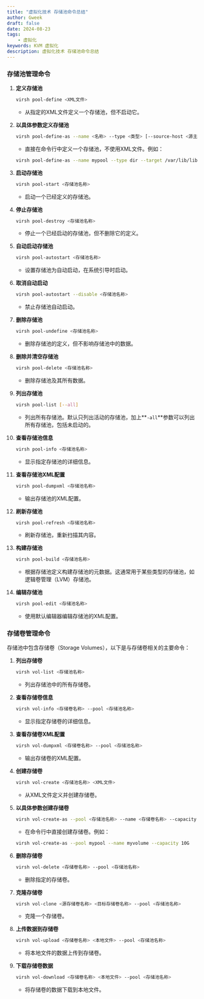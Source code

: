 ```yaml
---
title: "虚拟化技术 存储池命令总结" 
author: Gweek
draft: false
date: 2024-08-23
tags:
    - 虚拟化
keywords: KVM 虚拟化
description: 虚拟化技术 存储池命令总结
---
```


### **存储池管理命令**

1. **定义存储池**

   ```bash
   virsh pool-define <XML文件>
   ```

   - 从指定的XML文件定义一个存储池，但不启动它。

2. **以具体参数定义存储池**

   ```bash
   virsh pool-define-as --name <名称> --type <类型> [--source-host <源主机>] [--source-path <源路径>] [--target <目标路径>]
   ```

   - 直接在命令行中定义一个存储池，不使用XML文件。例如：

   ```bash
   virsh pool-define-as --name mypool --type dir --target /var/lib/libvirt/images
   ```

3. **启动存储池**

   ```bash
   virsh pool-start <存储池名称>
   ```

   - 启动一个已经定义的存储池。

4. **停止存储池**

   ```bash
   virsh pool-destroy <存储池名称>
   ```

   - 停止一个已经启动的存储池，但不删除它的定义。

5. **自动启动存储池**

   ```bash
   virsh pool-autostart <存储池名称>
   ```

   - 设置存储池为自动启动，在系统引导时启动。

6. **取消自动启动**

   ```bash
   virsh pool-autostart --disable <存储池名称>
   ```

   - 禁止存储池自动启动。

7. **删除存储池**

   ```bash
   virsh pool-undefine <存储池名称>
   ```

   - 删除存储池的定义，但不影响存储池中的数据。

8. **删除并清空存储池**

   ```bash
   virsh pool-delete <存储池名称>
   ```

   - 删除存储池及其所有数据。

9. **列出存储池**

   ```bash
   virsh pool-list [--all]
   ```

   - 列出所有存储池。默认只列出活动的存储池，加上**`-all`**参数可以列出所有存储池，包括未启动的。

10. **查看存储池信息**

    ```bash
    virsh pool-info <存储池名称>
    ```

    - 显示指定存储池的详细信息。

11. **查看存储池XML配置**

    ```bash
    virsh pool-dumpxml <存储池名称>
    ```

    - 输出存储池的XML配置。

12. **刷新存储池**

    ```bash
    virsh pool-refresh <存储池名称>
    ```

    - 刷新存储池，重新扫描其内容。

13. **构建存储池**

    ```bash
    virsh pool-build <存储池名称>
    ```

    - 根据存储池定义构建存储池的元数据。这通常用于某些类型的存储池，如逻辑卷管理（LVM）存储池。

14. **编辑存储池**

    ```bash
    virsh pool-edit <存储池名称>
    ```

    - 使用默认编辑器编辑存储池的XML配置。

### **存储卷管理命令**

存储池中包含存储卷（Storage Volumes），以下是与存储卷相关的主要命令：

1. **列出存储卷**

   ```bash
   virsh vol-list <存储池名称>
   ```

   - 列出存储池中的所有存储卷。

2. **查看存储卷信息**

   ```bash
   virsh vol-info <存储卷名称> --pool <存储池名称>
   ```

   - 显示指定存储卷的详细信息。

3. **查看存储卷XML配置**

   ```bash
   virsh vol-dumpxml <存储卷名称> --pool <存储池名称>
   ```

   - 输出存储卷的XML配置。

4. **创建存储卷**

   ```bash
   virsh vol-create <存储池名称> <XML文件>
   ```

   - 从XML文件定义并创建存储卷。

5. **以具体参数创建存储卷**

   ```bash
   virsh vol-create-as --pool <存储池名称> --name <存储卷名称> --capacity <容量>
   ```

   - 在命令行中直接创建存储卷。例如：

   ```bash
   virsh vol-create-as --pool mypool --name myvolume --capacity 10G
   ```

6. **删除存储卷**

   ```bash
   virsh vol-delete <存储卷名称> --pool <存储池名称>
   ```

   - 删除指定的存储卷。

7. **克隆存储卷**

   ```bash
   virsh vol-clone <源存储卷名称> <目标存储卷名称> --pool <存储池名称>
   ```

   - 克隆一个存储卷。

8. **上传数据到存储卷**

   ```bash
   virsh vol-upload <存储卷名称> <本地文件> --pool <存储池名称>
   ```

   - 将本地文件的数据上传到存储卷。

9. **下载存储卷数据**

   ```bash
   virsh vol-download <存储卷名称> <本地文件> --pool <存储池名称>
   ```

   - 将存储卷的数据下载到本地文件。
